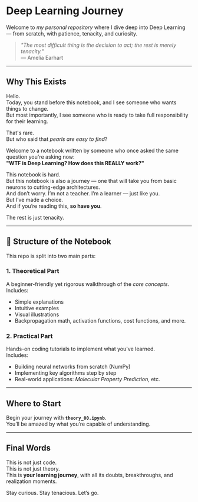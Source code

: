 # Deep Learning Journey

Welcome to *my personal repository* where I dive deep into Deep Learning — from scratch, with patience, tenacity, and curiosity.

> *"The most difficult thing is the decision to act; the rest is merely tenacity."*  
> — Amelia Earhart

---

## Why This Exists

Hello.  
Today, you stand before this notebook, and I see someone who wants things to change.  
But most importantly, I see someone who is ready to take full responsibility for their learning.

That's rare.  
But who said that *pearls are easy to find*?

Welcome to a notebook written by someone who once asked the same question you're asking now:  
**"WTF is Deep Learning? How does this REALLY work?"**

This notebook is hard.  
But this notebook is also a journey — one that will take you from basic neurons to cutting-edge architectures.  
And don’t worry. I’m not a teacher. I’m a learner — just like you.  
But I’ve made a choice.  
And if you’re reading this, **so have you**.

The rest is just tenacity.

---

## 🧭 Structure of the Notebook

This repo is split into two main parts:

### 1. Theoretical Part
A beginner-friendly yet rigorous walkthrough of the *core concepts*.  
Includes:
- Simple explanations
- Intuitive examples
- Visual illustrations
- Backpropagation math, activation functions, cost functions, and more.

### 2. Practical Part
Hands-on coding tutorials to implement what you've learned.  
Includes:
- Building neural networks from scratch (NumPy)
- Implementing key algorithms step by step
- Real-world applications: *Molecular Property Prediction*, etc.

---

## Where to Start

Begin your journey with **`theory_00.ipynb`**.  
You’ll be amazed by what you’re capable of understanding.

---

## Final Words

This is not just code.  
This is not just theory.  
This is **your learning journey**, with all its doubts, breakthroughs, and realization moments.

Stay curious. Stay tenacious. Let’s go.

